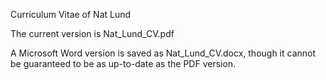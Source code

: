 Curriculum Vitae of Nat Lund

The current version is Nat_Lund_CV.pdf

A Microsoft Word version is saved as Nat_Lund_CV.docx, though it cannot be guaranteed to be as up-to-date as the PDF version.